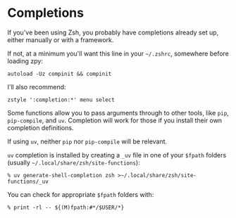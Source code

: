 # Completions

If you've been using Zsh, you probably have completions already set up,
either manually or with a framework.

If not, at a minimum you'll want this line in your `~/.zshrc`,
somewhere before loading zpy:

```shell {title=".zshrc"}
autoload -Uz compinit && compinit
```

I'll also recommend:

```shell {title=".zshrc"}
zstyle ':completion:*' menu select
```

Some functions allow you to pass arguments through to other tools,
like `pip`, `pip-compile`, and `uv`.
Completion will work for those if you install their own completion definitions.

If using `uv`, neither `pip` nor `pip-compile` will be relevant.

`uv` completion is installed by creating a `_uv` file
in one of your `$fpath` folders (usually `~/.local/share/zsh/site-functions`):

```console
% uv generate-shell-completion zsh >~/.local/share/zsh/site-functions/_uv
```

You can check for appropriate `$fpath` folders with:

```console
% print -rl -- ${(M)fpath:#*/$USER/*}
```
